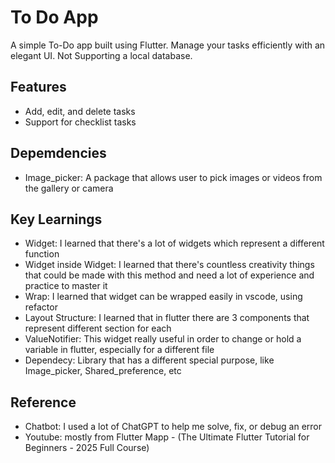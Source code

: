 # To Do App

A simple To-Do app built using Flutter. Manage your tasks efficiently
with an elegant UI. Not Supporting a local database.

## Features
- Add, edit, and delete tasks
- Support for checklist tasks

## Depemdencies
- Image_picker: A package that allows user to pick images or videos from the gallery or camera

## Key Learnings
- Widget: I learned that there's a lot of widgets which represent a different function
- Widget inside Widget: I learned that there's countless creativity things that could be made with this method and need a lot of experience and practice to master it
- Wrap: I learned that widget can be wrapped easily in vscode, using refactor
- Layout Structure: I learned that in flutter there are 3 components that represent different section for each
- ValueNotifier: This widget really useful in order to change or hold a variable in flutter, especially for a different file
- Dependecy: Library that has a different special purpose, like Image_picker, Shared_preference, etc

## Reference
- Chatbot: I used a lot of ChatGPT to help me solve, fix, or debug an error
- Youtube: mostly from Flutter Mapp - (The Ultimate Flutter Tutorial for Beginners - 2025 Full Course)

